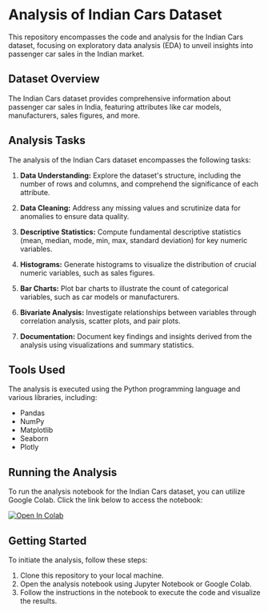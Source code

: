 # Analysis of Indian Cars Dataset

This repository encompasses the code and analysis for the Indian Cars dataset, focusing on exploratory data analysis (EDA) to unveil insights into passenger car sales in the Indian market.

## Dataset Overview

The Indian Cars dataset provides comprehensive information about passenger car sales in India, featuring attributes like car models, manufacturers, sales figures, and more.

## Analysis Tasks

The analysis of the Indian Cars dataset encompasses the following tasks:

1. **Data Understanding:** Explore the dataset's structure, including the number of rows and columns, and comprehend the significance of each attribute.

2. **Data Cleaning:** Address any missing values and scrutinize data for anomalies to ensure data quality.

3. **Descriptive Statistics:** Compute fundamental descriptive statistics (mean, median, mode, min, max, standard deviation) for key numeric variables.

4. **Histograms:** Generate histograms to visualize the distribution of crucial numeric variables, such as sales figures.

5. **Bar Charts:** Plot bar charts to illustrate the count of categorical variables, such as car models or manufacturers.

6. **Bivariate Analysis:** Investigate relationships between variables through correlation analysis, scatter plots, and pair plots.

7. **Documentation:** Document key findings and insights derived from the analysis using visualizations and summary statistics.

## Tools Used

The analysis is executed using the Python programming language and various libraries, including:
- Pandas
- NumPy
- Matplotlib
- Seaborn
- Plotly

## Running the Analysis

To run the analysis notebook for the Indian Cars dataset, you can utilize Google Colab. Click the link below to access the notebook:

[![Open In Colab](https://colab.research.google.com/assets/colab-badge.svg)](https://colab.research.google.com/drive/1MxQjwQBxK6VaXBzyAQMHub1vHODCia3b?usp=sharing)

## Getting Started

To initiate the analysis, follow these steps:
1. Clone this repository to your local machine.
2. Open the analysis notebook using Jupyter Notebook or Google Colab.
3. Follow the instructions in the notebook to execute the code and visualize the results.